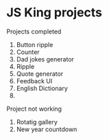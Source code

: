 # JS King projects

Projects completed

1. Button ripple
2. Counter
3. Dad jokes generator
4. Ripple
5. Quote generator
6. Feedback UI
7. English Dictionary
8.

Project not working

1. Rotatig gallery
2. New year countdown
